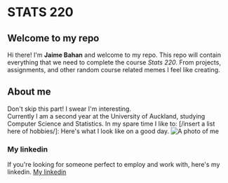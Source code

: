 # STATS 220
## Welcome to my repo
Hi there! I'm **Jaime Bahan** and welcome to my repo. This repo will contain everything that we need to complete the course *Stats 220*. From projects, assignments, and other random course related memes I feel like creating. 

## About me
Don't skip this part! I swear I'm interesting.\
Currently I am a second year at the University of Auckland, studying Computer Science and Statistics.
In my spare time I like to: [/insert a list here of hobbies/]:
Here's what I look like on a good day. 
![A photo of me]([https://i.insider.com/602ee9ced3ad27001837f2ac?width=700](https://www.animationscoop.com/wp-content/uploads/2020/08/anime-dumbells-460.jpg)https://www.animationscoop.com/wp-content/uploads/2020/08/anime-dumbells-460.jpg)

### My linkedin
If you're looking for someone perfect to employ and work with, here's my linkedin.
[My linkedin](www.linkedin.com/in/jaime-bahan-67794b177)



